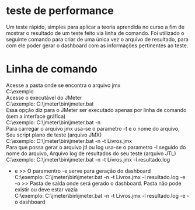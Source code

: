 # teste de performance
Um teste rápido, simples para aplicar a teoria aprendida no curso a fim de mostrar o resultado de um teste feito via linha de comando.
Foi utilizado o seguinte comando para criar de uma única vez o arquivo de resultado, para com ele poder gerar o dashboard com as informações pertinentes ao teste.
# Linha de comando <br>
Acesse a pasta onde se encontra o arquivo jmx <br>
C:\exemplo <br>
Acesse o executável do JMeter <br>
C:\exemplo: C:\jmeter\bin\jmeter.bat <br>
Essa opção diz para o JMeter ser executado apenas por linha de comando (sem a interface gráfica)  <br>
C:\exemplo: C:\jmeter\bin\jmeter.bat -n <br>
Para carregar o arquivo jmx usa-se o parametro -t e o nome do arquivo, Seu script plano de teste (arquivo JMX) <br>
C:\exemplo: C:\jmeter\bin\jmeter.bat -n -t Livros.jmx <br>
Para que possa gerar o arquivo jtl ou log usa-se o parametro -l seguido do nome do arquivo, Arquivo log de resultados do seu teste (arquivo JTL) <br>
C:\exemplo: C:\jmeter\bin\jmeter.bat -n -t Livros.jmx -l resultado.log <br>
- e >> O paramentro -e serve para geração do dashboard <br>
C:\exemplo: C:\jmeter\bin\jmeter.bat -n -t Livros.jmx -l resultado.log -e <br>
-o >> Pasta de saída onde será gerado o dashboard. Pasta não pode existir ou deve estar vazia <br>
C:\exemplo: C:\jmeter\bin\jmeter.bat -n -t Livros.jmx -l resultado.log -e -o dashboard <br>

